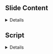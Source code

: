 ## Slide Content

<details>

For the closing slides and mitigation recommendations of your BootCon presentation, you will want to focus on summarizing the key points addressed throughout the presentation, offering practical advice on how to apply these mitigations, and pointing towards areas for further research and exploration. This ensures a comprehensive wrap-up that not only reinforces the content delivered but also motivates and guides further learning and application. Here’s a proposed structure for the closing and mitigation slides, incorporating a casual tone and a touch of humor:

### Closing Slide Structure and Content

#### Slide 1: Recap of Key Points
- **Title:** Key Takeaways
- **Bullets:**
  - Recap the main vulnerabilities discovered by Nikto and addressed in the presentation.
  - Emphasize the importance of securing web applications against common vulnerabilities like XSS, SQL Injection, and Command Injection.
- **Image Description:** A graphical summary diagram showing arrows from vulnerabilities to their solutions, like a connect-the-dots puzzle that’s already been solved.

#### Slide 2: Mitigation Strategies and Best Practices
- **Title:** Locking Down Our Digital Fort
- **Bullets:**
  - Implement security headers to protect against XSS, clickjacking, and other exploits.
  - Regular updates and patch management to keep security measures current.
  - Emphasize the principle of least privilege across systems and networks.
- **Image Description:** An image of a fortified castle with digital enhancements like a firewall moat and encrypted drawbridge.

#### Slide 3: Areas We Didn't Cover
- **Title:** The Tip of the Iceberg
- **Bullets:**
  - Acknowledge the vast array of potential vulnerabilities not covered in the presentation.
  - Encourage attendees to explore further into areas like API security, cloud vulnerabilities, and advanced persistent threats (APT).
  - Suggest resources for deeper dives into cybersecurity research.
- **Image Description:** An iceberg graphic, with visible tips labeled with topics covered and submerged parts labeled with topics for further research.
- **Joke:** “Think of this presentation as your cybersecurity appetizer; main course and dessert are still waiting in the vast ocean of knowledge out there!”

#### Slide 4: Call to Action and Further Learning
- **Title:** Keeping the Ball Rolling
- **Bullets:**
  - Encourage continuous learning and vigilance in the cybersecurity field.
  - Provide links to online courses, webinars, and community forums.
  - Invite feedback on the presentation and suggestions for future topics.
- **Image Description:** A dynamic image of a rolling globe with different cybersecurity icons popping up around it.
- **Joke:** “Don’t let your skills go stale—cybersecurity is a race where you need to keep running just to stay in place!”

#### Slide 5: Q&A and Thank You
- **Title:** Questions & Thanks!
- **Bullets:**
  - Open the floor for any questions from the audience.
  - Thank attendees for their attention and participation.
  - Offer personal contact information for follow-up discussions.
- **Image Description:** A friendly Q&A session with a cartoon depiction of a speaker fielding questions from a diverse audience.
- **Joke:** “Let’s dive into your burning questions—and no, we can’t hack your ex’s Facebook on the spot!”

This structure ensures that you conclude the presentation effectively by summarizing key points, directing further action, and engaging with the audience to foster a community of learning and practice.
  
</details>

## Script

<details>

Here's the revised script with indicated breakpoints using emojis to signify a pause, change in tone, or emphasis on keywords to enhance delivery and ensure the intended meaning and feeling are conveyed effectively during the presentation.

---

**Introducing the Team**

"Welcome, cyber sentinels and guardians of the grid, to a pivotal gathering in our digital defense journey—the **Nikto CyberShield Initiative: Fortifying the Digital Frontier**. Today, we showcase not just tools but transformational strategies forged in the crucible of cybersecurity challenges.

🌟 **Introducing the Vanguard of Cybersecurity:**

At the forefront, **Maryna Yaroshenko**, our expert in Historical & Foundational Cybersecurity. Maryna led the **Foundations of Nikto** section, exploring the development and evolution of Nikto from its inception to its current role as a critical tool in cybersecurity defense.

Next, **Chet Flowers**, our adept Technical Researcher for Malicious Use & Payloads, took the helm in the **Nikto Real-Time Attack Simulations**. Chet demonstrated the practical application of Nikto in unveiling and understanding web application vulnerabilities, offering a live-action view into the anatomy of cyber threats.

🌟 Steering our **Countermeasure Strategies**, **Joshua Dyke**, our meticulous Mitigation Strategist, utilized Nikto to identify and then rigorously address vulnerabilities during the **Nikto Mitigation Demonstrations**. His work provided practical and strategic insights into securing systems against the vulnerabilities that Nikto reveals.

Closing our quartet, **Jamie Ruth**, Operations Support & Project Manager, who synthesized our findings in the **Continual Vigilance Summary**. Jamie emphasized the importance of ongoing vigilance and education in cybersecurity, integrating operational management with proactive defense measures.

🌟 Together, these trailblazers not only uncover the depths of digital threats with Nikto but also fortify our defenses against them.

**Problem Statement & Goal**

🎤 "Hackers and defenders, welcome to a deep dive into the intricate world of cybersecurity vulnerabilities. Today, we stand at the front lines of digital defense, ready to navigate the complex threats that permeate our networks.

🌐 Problem Statement: In our connected world, our systems and applications are under relentless attack. These digital battlegrounds are swarmed by adversaries aiming to exploit vulnerabilities for malicious gain.

🎯 Goal: Our objective is clear—deploy Nikto, our sophisticated tool of choice, to unearth and remedy these vulnerabilities. We aim to not just identify but thoroughly fortify our defenses against these relentless attacks.

🔍 With Nikto at our disposal, we will scan our systems, exposing any security flaws that could be exploited by attackers. We will then transition into developing robust mitigation strategies to shield our networks.

🚀 As we delve into the realms of cybersecurity, remember that each vulnerability addressed and each measure implemented fortifies our collective digital fortresses. So, let’s gear up, enhance our protective measures, and turn potential threats into victories for security.

**Table of Contents**
🔍 "In the spirit of cybersecurity, our Table of Contents is like a secure password: complex, essential, and a gateway to more secrets! It’s a concise roadmap through our project’s phases—from the basics of Nikto to securing digital realms. But enough with the sneak peeks, let's dive into the deep end with Maryna, our foundational expert, who will set the stage for what Nikto is all about!"

**About Me Slide**

🎤 "Folks, I'll keep this quicker than a sysadmin patches a server on Patch Tuesday! I'm a math enthusiast who traded celestial navigation for cybersecurity navigation, helping small businesses and individuals steer clear of digital dangers. My mission? Making cybersecurity tools as accessible as your morning coffee—easy, effective, and essential.

Why cybersecurity, you ask? Because in a world brimming with data threats, I believe protecting digital spaces shouldn't be a luxury. It's about extending a digital shield to everyone, without breaking the bank. Let's democratize defense!

Today, we'll dive into how tools like Nikto can uncover the unseen, making sure our digital fortresses are not just built, but battle-ready. Ready to decode some digital dilemmas with me? Let’s decode, defend, and dominate! 🚀"

**Slide 1: Key Takeaways**
"Alright everyone, as we wrap up today's journey through the labyrinth of cybersecurity with Nikto, let’s quickly recap what we've learned. 🌟 We've navigated through the treacherous waters of XSS, dived deep into the abyss of SQL injections, and scaled the walls of command injections. It's like we've been digital ghostbusters, identifying and trapping threats that haunt our applications. 🌟 Remember, the tools and strategies we discussed are your proton packs in this ghost-filled digital world. Ensuring your web applications are secure isn't just a one-time deal—it's a continuous process of improvement and vigilance."

**Slide 2: Mitigation Strategies and Best Practices**
"Securing our digital assets is akin to fortifying a castle in medieval times, but instead of moats and drawbridges, we use security headers and principles like least privilege. 🌟 Make sure to install those digital battlements, such as X-Frame-Options and X-Content-Type-Options, to keep the marauders at bay. Keep everything updated, from your CMS to your grandma’s cookie recipes—outdated software is like leaving your castle gate open! 🌟 And always operate on a need-to-know basis; the fewer privileges your applications and services have, the less chaos a breached gate can cause."

**Slide 3: Areas We Didn't Cover**
"We've only scratched the surface today. There’s a whole iceberg out there of topics we haven't covered, from API security to cloud vulnerabilities. 🌟 Each of you is like an explorer setting out on the vast ocean of cybersecurity. I encourage you to dive deeper—there are treasures and dangers lurking beneath those waves. 🌟 And remember, just because we didn't cover it today doesn't mean it's not important. Curiosity didn’t kill the hacker; it made them stronger! 🌟 So, grab your digital diving gear and explore!"

**Slide 4: Call to Action and Further Learning**
"Now, don’t just stand there with all this knowledge—use it! The field of cybersecurity is as dynamic as it is vital. 🌟 Join online forums, enroll in courses, attend webinars. Keep that brain of yours as busy as a server at peak time. 🌟 And don’t be strangers! Reach out with feedback, questions, or even tell me about your own cybersecurity adventures. The journey is continuous, and every step you take builds a safer digital world for us all."

**Slide 5: Q&A and Thank You**
"And now, the floor is yours! I’m eager to hear your thoughts, answer your questions, and maybe debunk a myth or two. 🌟 And before we all scatter back to our digital realms, thank you. Thank you for joining me in this exploration of securing our digital frontiers. 🌟 Remember, in cybersecurity, the only bad question is the one that remains unasked—unless it's about hacking your ex’s Facebook; let’s keep it ethical and legal, folks!"

---

This version of the script uses pauses and changes in tone, marked by emojis, to highlight the importance of certain statements and to engage the audience more effectively.
  
</details>
